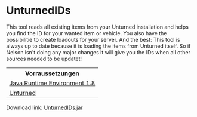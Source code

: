 # UnturnedIDs

This tool reads all existing items from your Unturned installation and helps you find the ID for your wanted item or vehicle. You also have the possibilitie to create loadouts for your server. And the best: This tool is always up to date because it is loading the items from Unturned itself. So if Nelson isn't doing any major changes it will give you the IDs when all other sources needed to be updatet!

<table>
	<th>Vorraussetzungen</th>
	<tr> <td><a href="https://www.java.com/de/download/">Java Runtime Environment 1.8</a></td> </tr>
	<tr> <td><a href="https://store.steampowered.com/app/304930/">Unturned</a></td> </tr>
</table>

Download link: <a href="https://github.com/Jannled/UnturnedIDs/raw/master/UnturnedIDs.jar">UnturnedIDs.jar</a>
